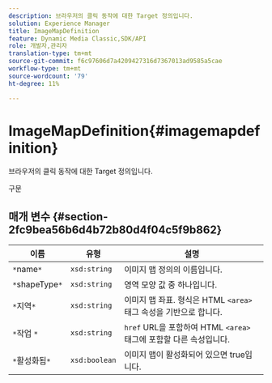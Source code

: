 ```yaml
---
description: 브라우저의 클릭 동작에 대한 Target 정의입니다.
solution: Experience Manager
title: ImageMapDefinition
feature: Dynamic Media Classic,SDK/API
role: 개발자,관리자
translation-type: tm+mt
source-git-commit: f6c97606d7a4209427316d7367013ad9585a5cae
workflow-type: tm+mt
source-wordcount: '79'
ht-degree: 11%

---
```



# ImageMapDefinition{#imagemapdefinition}

브라우저의 클릭 동작에 대한 Target 정의입니다.

구문

## 매개 변수 {#section-2fc9bea56b6d4b72b80d4f04c5f9b862}

| 이름 | 유형 | 설명 |
|---|---|---|
| `*`name`*` | `xsd:string` | 이미지 맵 정의의 이름입니다. |
| `*`shapeType`*` | `xsd:string` | 영역 모양 값 중 하나입니다. |
| `*`지역`*` | `xsd:string` | 이미지 맵 좌표. 형식은 HTML `<area>` 태그 속성을 기반으로 합니다. |
| `*`작업	`*` | `xsd:string` | `href` URL을 포함하여 HTML `<area>` 태그에 포함할 다른 속성입니다. |
| `*`활성화됨`*` | `xsd:boolean` | 이미지 맵이 활성화되어 있으면 true입니다. |


